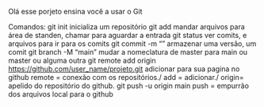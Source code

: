 Olá esse porjeto ensina você a usar o Git

Comandos:
git init	inicializa um repositório
git add	mandar arquivos para área de standen, chamar para aguardar a entrada
git status ver comits, e arquivos para ir para os comits
git commit -m “<Nome do commit>” armazenar uma versão, um comit
git branch -M “main” mudar a nomeclatura de master para main ou master ou alguma outra
git remote add origin https://github.com/user_name/projeto.git	adicionar para sua pagina no github remote = conexão com os repositórios./ add = adicionar./ origin= apelido do repositório do github.
git push -u origin main		push = empurrão dos arquivos local para o github
